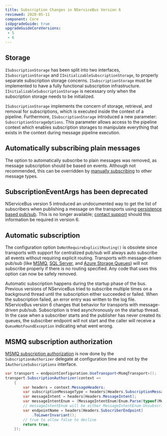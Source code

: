 ```yaml
---
title: Subscription Changes in NServiceBus Version 6
reviewed: 2020-05-11
component: Core
isUpgradeGuide: true
upgradeGuideCoreVersions:
 - 5
 - 6
---
```



## Storage

`ISubscriptionStorage` has been split into two interfaces, `ISubscriptionStorage` and `IInitializableSubscriptionStorage`, to properly separate subscription storage concerns. `ISubscriptionStorage` must be implemented to have a fully functional subscription infrastructure. `IInitializableSubscriptionStorage` is necessary only when the subscription storage needs to be initialized.

`ISubscriptionStorage` implements the concern of storage, retrieval, and removal for subscriptions, which is executed inside the context of a pipeline. Furthermore, `ISubscriptionStorage` introduced a new parameter: `SubscriptionStorageOptions`. This parameter allows access to the pipeline context which enables subscription storages to manipulate everything that exists in the context during message pipeline execution.


## Automatically subscribing plain messages

The option to automatically subscribe to plain messages was removed, as message subscription should be based on events. Although not recommended, this can be overridden by [manually subscribing](/nservicebus/messaging/publish-subscribe/controlling-what-is-subscribed.md#manually-subscribing-to-a-message) to other message types.


## SubscriptionEventArgs has been deprecated

NServiceBus version 5 introduced an undocumented way to get the list of subscribers when publishing a message on the transports using [persistence based pub/sub](/nservicebus/messaging/publish-subscribe/#mechanics-message-driven-persistence-based). This is no longer available; [contact support](https://particular.net/support) should this information be required in version 6.


## Automatic subscription

The configuration option `DoNotRequireExplicitRouting()` is obsolete since transports with support for centralized pub/sub will always auto subscribe all events without requiring explicit routing. Transports with message-driven pub/sub (like [MSMQ](/transports/msmq/), [SQL Server](/transports/sql/), and [Azure Storage Queues](/transports/azure-storage-queues/)) will not subscribe properly if there is no routing specified. Any code that uses this option can now be safely removed.

Automatic subscription happens during the startup phase of the bus. Previous versions of NServiceBus tried to subscribe multiple times on a background thread until the subscription either succeeded or failed. When the subscription failed, an error entry was written to the log file. NServiceBus version 6 changes that behavior for transports with message-driven pub/sub. Subscription is tried asynchronously on the startup thread. In the case when a subscriber starts and the publisher has never created its queues, the subscriber endpoint will not start and the caller will receive a `QueueNotFoundException` indicating what went wrong.


## MSMQ subscription authorization

[MSMQ subscription authorization](/transports/msmq/subscription-authorisation.md) is now done by the `SubscriptionAuthorizer` delegate at configuration time and not by the `IAuthorizeSubscriptions` interface.

```csharp
var transport = endpointConfiguration.UseTransport<MsmqTransport>();
transport.SubscriptionAuthorizer(context =>
    {
        var headers = context.MessageHeaders;
        var subscriptionMessageType = headers[Headers.SubscriptionMessageType];
        var messageIntent = headers[Headers.MessageIntent];
        var messageIntentEnum = (MessageIntentEnum)Enum.Parse(typeof(MessageIntentEnum), messageIntent, true);
        // messageIntentEnum will be either MessageIntentEnum.Unsubscribe or MessageIntentEnum.Subscribe
        var endpointName = headers[Headers.SubscriberEndpoint]
            .ToLowerInvariant();
        // true to allow false to decline
        return true;
    });
```
